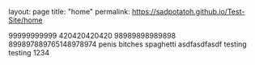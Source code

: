 layout: page
title: "home"
permalink: https://sadpotatoh.github.io/Test-Site/home


99999999999
420420420420
98989898989898
899897889765148978974
penis bitches
spaghetti
asdfasdfasdf
testing
testing 1234
